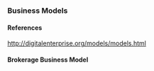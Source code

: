 

### Business Models

#### References

http://digitalenterprise.org/models/models.html


#### Brokerage Business Model


